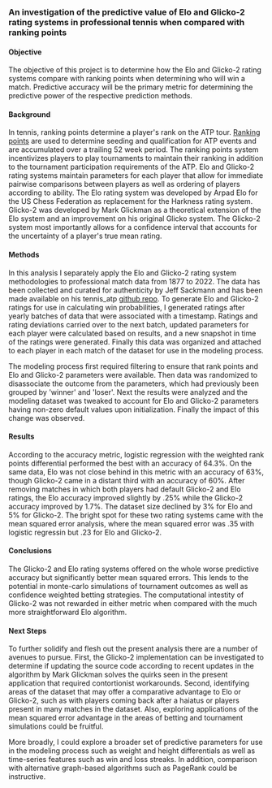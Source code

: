 ### An investigation of the predictive value of Elo and Glicko-2 rating systems in professional tennis when compared with ranking points

#### Objective
The objective of this project is to determine how the Elo and Glicko-2 rating systems compare with ranking points when determining who will win a match.  Predictive accuracy will be the primary metric for determining the predictive power of the respective prediction methods.

#### Background
In tennis, ranking points determine a player's rank on the ATP tour.  [Ranking points](https://www.atptour.com/en/rankings/rankings-faq) are used to determine seeding and qualification for ATP events and are accumulated over a trailing 52 week period.  The ranking points system incentivizes players to play tournaments to maintain their ranking in addition to the tournament participation requirements of the ATP.  Elo and Glicko-2 rating systems maintain parameters for each player that allow for immediate pairwise comparisons between players as well as ordering of players according to ability.  The Elo rating system was developed by Arpad Elo for the US Chess Federation as replacement for the Harkness rating system.  Glicko-2 was developed by Mark Glickman as a theoretical extension of the Elo system and an improvement on his original Glicko system.  The Glicko-2 system most importantly allows for a confidence interval that accounts for the uncertainty of a player's true mean rating.  

#### Methods
In this analysis I separately apply the Elo and Glicko-2 rating system methodologies to professional match data from 1877 to 2022.  The data has been collected and curated for authenticity by Jeff Sackmann and has been made available on his tennis_atp [github repo](https://github.com/JeffSackmann/tennis_atp).  To generate Elo and Glicko-2 ratings for use in calculating win probabilities, I generated ratings after yearly batches of data that were associated with a timestamp.  Ratings and rating deviations carried over to the next batch, updated parameters for each player were calculated based on results, and a new snapshot in time of the ratings were generated.  Finally this data was organized and attached to each player in each match of the dataset for use in the modeling process.

The modeling process first required filtering to ensure that rank points and Elo and Glicko-2 parameters were available.  Then data was randomized to disassociate the outcome from the parameters, which had previously been grouped by 'winner' and 'loser'.  Next the results were analyzed and the modeling dataset was tweaked to account for Elo and Glicko-2 parameters having non-zero default values upon initialization.  Finally the impact of this change was observed.

#### Results
According to the accuracy metric, logistic regression with the weighted rank points differential performed the best with an accuracy of 64.3%.  On the same data, Elo was not close behind in this metric with an accuracy of 63%, though Glicko-2 came in a distant third with an accuracy of 60%.  After removing matches in which both players had default Glicko-2 and Elo ratings, the Elo accuracy improved slightly by .25% while the Glicko-2 accuracy improved by 1.7%.  The dataset size declined by 3% for Elo and 5% for Glicko-2.  The bright spot for these two rating systems came with the mean squared error analysis, where the mean squared error was .35 with logistic regressin but .23 for Elo and Glicko-2.

#### Conclusions
The Glicko-2 and Elo rating systems offered on the whole worse predictive accuracy but significantly better mean squared errors.  This lends to the potential in monte-carlo simulations of tournament outcomes as well as confidence weighted betting strategies.  The computational intestity of Glicko-2 was not rewarded in either metric when compared with the much more straightforward Elo algorithm.

#### Next Steps
To further solidify and flesh out the present analysis there are a number of avenues to pursue.  First, the Glicko-2 implementation can be investigated to determine if updating the source code according to recent updates in the algorithm by Mark Glickman solves the quirks seen in the present application that required contortionist workarounds. Second, identifying areas of the dataset that may offer a comparative advantage to Elo or Glicko-2, such as with players coming back after a haiatus or players present in many matches in the dataset.  Also, exploring applications of the mean squared error advantage in the areas of betting and tournament simulations could be fruitful.

More broadly, I could explore a broader set of predictive parameters for use in the modeling process such as weight and height differentials as well as time-series features such as win and loss streaks.  In addition, comparison with alternative graph-based algorithms such as PageRank could be instructive.